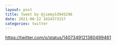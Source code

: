 ```yaml
--- 
layout: post 
title: Tweet by @jimmy53945296 
date: 2021-06-22 1624373157 
categories: twitter 
--- 
```

https://twitter.com/o/status/1407349121380499461